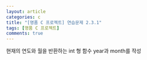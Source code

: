 ```yaml
---
layout: article
categories: c
title: "[명품 C 프로젝트] 연습문제 2.3.1"
tags: [명품 C 프로젝트]
comments: true
---
```


현재의 연도와 월을 반환하는 int 형 함수 year과 month를 작성

<script src="https://gist.github.com/junne47/e0429650168139be98d0402def2b6227.js"></script>
